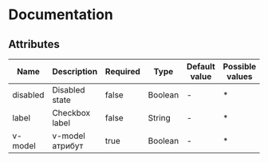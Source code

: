 # Documentation

## Attributes

| Name | Description | Required | Type | Default value | Possible values |
| --- | --- | --- | --- | --- | --- |
| disabled | Disabled state | false | Boolean | - | * |
| label | Checkbox label | false | String | - | * |
| v-model | v-model атрибут | true | Boolean | - | * |
